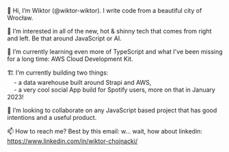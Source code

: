 👋 Hi, I’m Wiktor (@wiktor-wiktor). I write code from a beautiful city of Wrocław.

👀 I’m interested in all of the new, hot & shinny tech that comes from right and left. Be that around JavaScript or AI.

🌱 I’m currently learning even more of TypeScript and what I've been missing for a long time: AWS Cloud Development Kit.

🏗️ I'm currently building two things:
<br>&nbsp;&nbsp;&nbsp;&nbsp;- a data warehouse built around Strapi and AWS,
<br>&nbsp;&nbsp;&nbsp;&nbsp;- a very cool social App build for Spotify users, more on that in January 2023!

💞️ I’m looking to collaborate on any JavaScript based project that has good intentions and a useful product.

📫 How to reach me? Best by this email: w... wait, how about linkedin: https://www.linkedin.com/in/wiktor-chojnacki/

<!---
wiktor-wiktor/wiktor-wiktor is a ✨ special ✨ repository because its `README.md` (this file) appears on your GitHub profile.
You can click the Preview link to take a look at your changes.
--->
